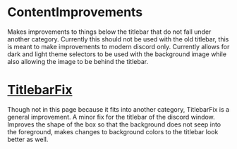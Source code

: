# ContentImprovements

Makes improvements to things below the titlebar that do not fall under another category. Currently this should not be used with the old titlebar, this is meant to make improvements to modern discord only. Currently allows for dark and light theme selectors to be used with the background image while also allowing the image to be behind the titlebar.

# <a href="https://github.com/CompletelyUnbelievable/ThemeResource/tree/master/Titlebar">TitlebarFix</a>

Though not in this page because it fits into another category, TitlebarFix is a general improvement. A minor fix for the titlebar of the discord window. Improves the shape of the box so that the background does not seep into the foreground, makes changes to background colors to the titlebar look better as well.
